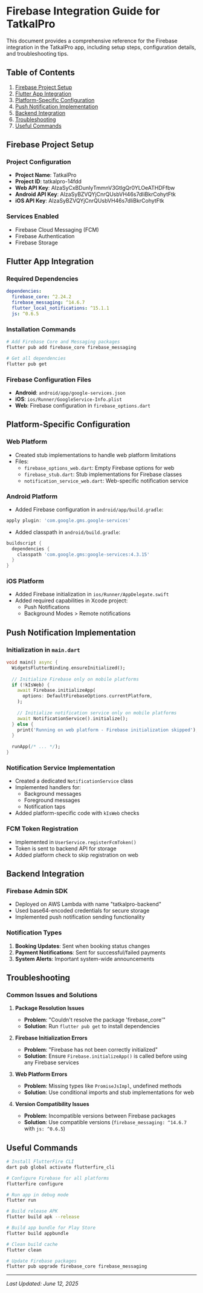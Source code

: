 # Firebase Integration Guide for TatkalPro

This document provides a comprehensive reference for the Firebase integration in the TatkalPro app, including setup steps, configuration details, and troubleshooting tips.

## Table of Contents
1. [Firebase Project Setup](#firebase-project-setup)
2. [Flutter App Integration](#flutter-app-integration)
3. [Platform-Specific Configuration](#platform-specific-configuration)
4. [Push Notification Implementation](#push-notification-implementation)
5. [Backend Integration](#backend-integration)
6. [Troubleshooting](#troubleshooting)
7. [Useful Commands](#useful-commands)

## Firebase Project Setup

### Project Configuration
- **Project Name**: TatkalPro
- **Project ID**: tatkalpro-14fdd
- **Web API Key**: AIzaSyCxBDunIyTmmnV3GtlgQr0YLOeATHDFfbw
- **Android API Key**: AIzaSyBZVQYjCnrQUsbVH46s7dliBkrCohytFtk
- **iOS API Key**: AIzaSyBZVQYjCnrQUsbVH46s7dliBkrCohytFtk

### Services Enabled
- Firebase Cloud Messaging (FCM)
- Firebase Authentication
- Firebase Storage

## Flutter App Integration

### Required Dependencies
```yaml
dependencies:
  firebase_core: ^2.24.2
  firebase_messaging: ^14.6.7
  flutter_local_notifications: ^15.1.1
  js: ^0.6.5
```

### Installation Commands
```bash
# Add Firebase Core and Messaging packages
flutter pub add firebase_core firebase_messaging

# Get all dependencies
flutter pub get
```

### Firebase Configuration Files
- **Android**: `android/app/google-services.json`
- **iOS**: `ios/Runner/GoogleService-Info.plist`
- **Web**: Firebase configuration in `firebase_options.dart`

## Platform-Specific Configuration

### Web Platform
- Created stub implementations to handle web platform limitations
- Files:
  - `firebase_options_web.dart`: Empty Firebase options for web
  - `firebase_stub.dart`: Stub implementations for Firebase classes
  - `notification_service_web.dart`: Web-specific notification service

### Android Platform
- Added Firebase configuration in `android/app/build.gradle`:
```gradle
apply plugin: 'com.google.gms.google-services'
```

- Added classpath in `android/build.gradle`:
```gradle
buildscript {
  dependencies {
    classpath 'com.google.gms:google-services:4.3.15'
  }
}
```

### iOS Platform
- Added Firebase initialization in `ios/Runner/AppDelegate.swift`
- Added required capabilities in Xcode project:
  - Push Notifications
  - Background Modes > Remote notifications

## Push Notification Implementation

### Initialization in `main.dart`
```dart
void main() async {
  WidgetsFlutterBinding.ensureInitialized();
  
  // Initialize Firebase only on mobile platforms
  if (!kIsWeb) {
    await Firebase.initializeApp(
      options: DefaultFirebaseOptions.currentPlatform,
    );
    
    // Initialize notification service only on mobile platforms
    await NotificationService().initialize();
  } else {
    print('Running on web platform - Firebase initialization skipped');
  }
  
  runApp(/* ... */);
}
```

### Notification Service Implementation
- Created a dedicated `NotificationService` class
- Implemented handlers for:
  - Background messages
  - Foreground messages
  - Notification taps
- Added platform-specific code with `kIsWeb` checks

### FCM Token Registration
- Implemented in `UserService.registerFcmToken()`
- Token is sent to backend API for storage
- Added platform check to skip registration on web

## Backend Integration

### Firebase Admin SDK
- Deployed on AWS Lambda with name "tatkalpro-backend"
- Used base64-encoded credentials for secure storage
- Implemented push notification sending functionality

### Notification Types
1. **Booking Updates**: Sent when booking status changes
2. **Payment Notifications**: Sent for successful/failed payments
3. **System Alerts**: Important system-wide announcements

## Troubleshooting

### Common Issues and Solutions

1. **Package Resolution Issues**
   - **Problem**: "Couldn't resolve the package 'firebase_core'"
   - **Solution**: Run `flutter pub get` to install dependencies

2. **Firebase Initialization Errors**
   - **Problem**: "Firebase has not been correctly initialized"
   - **Solution**: Ensure `Firebase.initializeApp()` is called before using any Firebase services

3. **Web Platform Errors**
   - **Problem**: Missing types like `PromiseJsImpl`, undefined methods
   - **Solution**: Use conditional imports and stub implementations for web

4. **Version Compatibility Issues**
   - **Problem**: Incompatible versions between Firebase packages
   - **Solution**: Use compatible versions (`firebase_messaging: ^14.6.7` with `js: ^0.6.5`)

## Useful Commands

```bash
# Install FlutterFire CLI
dart pub global activate flutterfire_cli

# Configure Firebase for all platforms
flutterfire configure

# Run app in debug mode
flutter run

# Build release APK
flutter build apk --release

# Build app bundle for Play Store
flutter build appbundle

# Clean build cache
flutter clean

# Update Firebase packages
flutter pub upgrade firebase_core firebase_messaging
```

---

*Last Updated: June 12, 2025*
